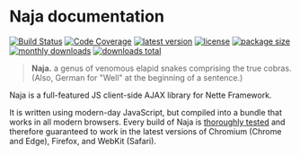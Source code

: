 # Naja documentation

[![Build Status](https://img.shields.io/github/actions/workflow/status/naja-js/naja/test.yml?branch=main)](https://github.com/naja-js/naja/actions?query=workflow%3ATest)
[![Code Coverage](https://img.shields.io/codecov/c/github/naja-js/naja.svg)](https://codecov.io/gh/naja-js/naja)
[![latest version](https://img.shields.io/npm/v/naja)](https://npmjs.com/package/naja)
[![license](https://img.shields.io/npm/l/naja)](https://npmjs.com/package/naja)
[![package size](https://deno.bundlejs.com/?q=naja&badge=detailed)](https://bundlejs.com/?q=naja)
[![monthly downloads](https://img.shields.io/npm/dm/naja.svg)](https://npmjs.com/package/naja)
[![downloads total](https://img.shields.io/npm/dt/naja.svg)](https://npmjs.com/package/naja)

> **Naja.** a genus of venomous elapid snakes comprising the true cobras. (Also, German for "Well" at the beginning of a sentence.)

Naja is a full-featured JS client-side AJAX library for Nette Framework.

It is written using modern-day JavaScript, but compiled into a bundle that works in all modern browsers. Every build of Naja is [thoroughly tested](https://github.com/naja-js/naja/actions?query=workflow%3ATest) and therefore guaranteed to work in the latest versions of Chromium (Chrome and Edge), Firefox, and WebKit (Safari).
